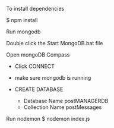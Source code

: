 To install dependencies

\$ npm install

Run mongodb

Double click the Start MongoDB.bat file

Open mongoDB Compass

- Click CONNECT
- make sure mongodb is running

- CREATE DATABASE
  - Database Name
    postMANAGERDB
  - Collection Name
    postMessages

Run nodemon
\$ nodemon index.js
